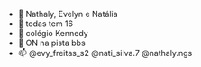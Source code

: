 - 👋 Nathaly, Evelyn e Natália
- 👀 todas tem 16
- 🌱 colégio Kennedy
- 💞️ ON na pista bbs
- 📫 @evy_freitas_s2 @nati_silva.7 @nathaly.ngs

<!---
winks, helo kitty, barbi buterfly e a princesa péria
--->
